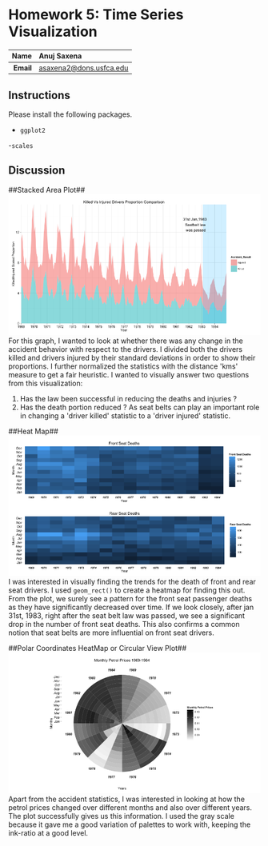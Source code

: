 Homework 5: Time Series Visualization
==============================

| **Name**  | Anuj Saxena  |
|----------:|:-------------|
| **Email** | asaxena2@dons.usfca.edu |

## Instructions ##

Please install the following packages.

- `ggplot2`

-`scales`

## Discussion ##

##Stacked Area Plot##
![IMAGE](stacked_area.png)
For this graph, I wanted to look at whether there was any change in the accident behavior
with respect to the drivers. I divided both the drivers killed and drivers injured by their
standard deviations in order to show their proportions. I further normalized the statistics with the distance 'kms'
measure to get a fair heuristic. I wanted to visually answer two questions from this 
visualization:
1) Has the law been successful in reducing the deaths and injuries ?
2) Has the death portion reduced ? As seat belts can play an important role in changing a 'driver killed' statistic
to a 'driver injured' statistic.

##Heat Map##
![IMAGE](heat_maps.png)
I was interested in visually finding the trends for the death of front and rear seat drivers. I used `geom_rect()` to
create a heatmap for finding this out. From the plot, we surely see a pattern for the front seat passenger deaths as they
have significantly decreased over time. If we look closely, after jan 31st, 1983, right after the seat belt law was passed,
we see a significant drop in the number of front seat deaths. This also confirms a common notion that seat belts are more
influential on front seat drivers.

##Polar Coordinates HeatMap or Circular View Plot##
![IMAGE](polar_heatmap.png)
Apart from the accident statistics, I was interested in looking at how the petrol prices changed over different months and
also over different years. The plot successfully gives us this information. I used the gray scale because it gave me
a good variation of palettes to work with, keeping the ink-ratio at a good level.